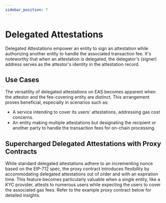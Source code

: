 ```yaml
---
sidebar_position: 7
---
```

# Delegated Attestations

Delegated Attestations empower an entity to sign an attestation while authorizing another entity to handle the associated transaction fee. It's noteworthy that when an attestation is delegated, the delegator's (signer) address serves as the attestor's identity in the attestation record.

## Use Cases

The versatility of delegated attestations on EAS becomes apparent when the attestor and the fee-covering entity are distinct. This arrangement proves beneficial, especially in scenarios such as:

- A service intending to cover its users' attestations, addressing gas cost concerns.
- An entity making multiple attestations but designating the recipient or another party to handle the transaction fees for on-chain processing.

## Supercharged Delegated Attestations with Proxy Contracts

While standard delegated attestations adhere to an incrementing nonce based on the EIP-712 spec, the proxy contract introduces flexibility by accommodating delegated attestations out of order and with an expiration time. This feature becomes particularly valuable when a single entity, like a KYC provider, attests to numerous users while expecting the users to cover the associated gas fees. Refer to the example proxy contract below for detailed insights.

